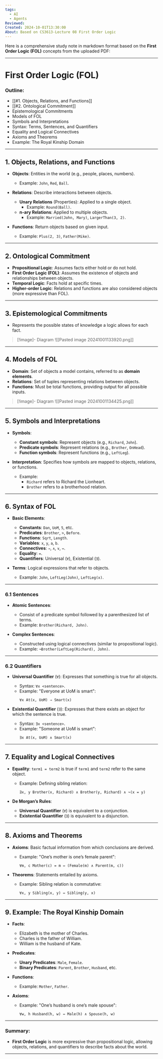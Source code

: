 ```yaml
---
tags:
  - AI
  - Agents
Reviewed: 
Created: 2024-10-01T13:30:00
About: Based on CS3613-Lecture 08 First Order Logic
---
```

Here is a comprehensive study note in markdown format based on the **First Order Logic (FOL)** concepts from the uploaded PDF:

---

# First Order Logic (FOL)

### Outline:
- [[#1. Objects, Relations, and Functions]]
- [[#2. Ontological Commitment]]
- Epistemological Commitments
- Models of FOL
- Symbols and Interpretations
- Syntax: Terms, Sentences, and Quantifiers
- Equality and Logical Connectives
- Axioms and Theorems
- Example: The Royal Kinship Domain

---

## 1. Objects, Relations, and Functions

- **Objects**: Entities in the world (e.g., people, places, numbers).
  - Example: `John`, `Red`, `Ball`.
  
- **Relations**: Describe interactions between objects.
  - **Unary Relations** (Properties): Applied to a single object.
    - Example: `Round(Ball)`.
  - **n-ary Relations**: Applied to multiple objects.
    - Example: `Married(John, Mary)`, `LargerThan(3, 2)`.

- **Functions**: Return objects based on given input.
  - Example: `Plus(2, 3)`, `Father(Mike)`.

---

## 2. Ontological Commitment

- **Propositional Logic**: Assumes facts either hold or do not hold.
- **First Order Logic (FOL)**: Assumes the existence of objects and relationships between objects.
- **Temporal Logic**: Facts hold at specific times.
- **Higher-order Logic**: Relations and functions are also considered objects (more expressive than FOL).

---

## 3. Epistemological Commitments

- Represents the possible states of knowledge a logic allows for each fact.
> [!image]- Diagram
> ![[Pasted image 20241001133920.png]]

---

## 4. Models of FOL

- **Domain**: Set of objects a model contains, referred to as **domain elements**.
- **Relations**: Set of tuples representing relations between objects.
- **Functions**: Must be total functions, providing output for all possible inputs.

> [!image]- Diagram 
> ![[Pasted image 20241001134425.png]]


---

## 5. Symbols and Interpretations

- **Symbols**:
  - **Constant symbols**: Represent objects (e.g., `Richard`, `John`).
  - **Predicate symbols**: Represent relations (e.g., `Brother`, `OnHead`).
  - **Function symbols**: Represent functions (e.g., `LeftLeg`).

- **Interpretation**: Specifies how symbols are mapped to objects, relations, or functions.
  - Example: 
    - `Richard` refers to Richard the Lionheart.
    - `Brother` refers to a brotherhood relation.

---

## 6. Syntax of FOL

- **Basic Elements**:
  - **Constants**: `Dan`, `UoM`, `5`, etc.
  - **Predicates**: `Brother`, `>`, `Before`.
  - **Functions**: `Sqrt`, `Length`.
  - **Variables**: `x`, `y`, `a`, `b`.
  - **Connectives**: `⇒`, `∧`, `∨`, `⇔`.
  - **Equality**: `=`.
  - **Quantifiers**: Universal (`∀`), Existential (`∃`).

- **Terms**: Logical expressions that refer to objects.
  - Example: `John`, `LeftLeg(John)`, `LeftLeg(x)`.

---

### 6.1 Sentences
- **Atomic Sentences**: 
  - Consist of a predicate symbol followed by a parenthesized list of terms.
  - Example: `Brother(Richard, John)`.

- **Complex Sentences**: 
  - Constructed using logical connectives (similar to propositional logic).
  - Example: `¬Brother(LeftLeg(Richard), John)`.

---

### 6.2 Quantifiers
- **Universal Quantifier** (`∀`): Expresses that something is true for all objects.
  - Syntax: `∀x <sentence>`.
  - Example: "Everyone at UoM is smart":
    ``` 
    ∀x At(x, UoM) ⇒ Smart(x)
    ```
  
- **Existential Quantifier** (`∃`): Expresses that there exists an object for which the sentence is true.
  - Syntax: `∃x <sentence>`.
  - Example: "Someone at UoM is smart":
    ```
    ∃x At(x, UoM) ∧ Smart(x)
    ```

---

## 7. Equality and Logical Connectives

- **Equality**: `term1 = term2` is true if `term1` and `term2` refer to the same object.
  - Example: Defining sibling relation:
    ```
    ∃x, y Brother(x, Richard) ∧ Brother(y, Richard) ∧ ¬(x = y)
    ```

- **De Morgan’s Rules**:
  - **Universal Quantifier** (`∀`) is equivalent to a conjunction.
  - **Existential Quantifier** (`∃`) is equivalent to a disjunction.

---

## 8. Axioms and Theorems

- **Axioms**: Basic factual information from which conclusions are derived.
  - Example: "One’s mother is one’s female parent":
    ```
    ∀m, c Mother(c) = m ⇔ (Female(m) ∧ Parent(m, c))
    ```
  
- **Theorems**: Statements entailed by axioms.
  - Example: Sibling relation is commutative:
    ```
    ∀x, y Sibling(x, y) ⇔ Sibling(y, x)
    ```

---

## 9. Example: The Royal Kinship Domain

- **Facts**:
  - Elizabeth is the mother of Charles.
  - Charles is the father of William.
  - William is the husband of Kate.

- **Predicates**:
  - **Unary Predicates**: `Male`, `Female`.
  - **Binary Predicates**: `Parent`, `Brother`, `Husband`, etc.

- **Functions**:
  - Example: `Mother`, `Father`.

- **Axioms**:
  - Example: "One’s husband is one’s male spouse":
    ```
    ∀w, h Husband(h, w) ⇔ Male(h) ∧ Spouse(h, w)
    ```

---

### Summary:
- **First Order Logic** is more expressive than propositional logic, allowing objects, relations, and quantifiers to describe facts about the world.

---

